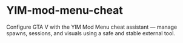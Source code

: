 # YIM-mod-menu-cheat
Configure GTA V with the YIM Mod Menu cheat assistant — manage spawns, sessions, and visuals using a safe and stable external tool.
